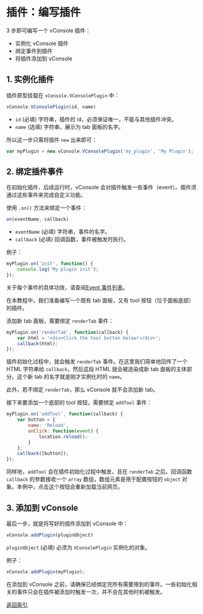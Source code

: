 插件：编写插件
==============================

3 步即可编写一个 vConsole 插件：

- 实例化 vConsole 插件
- 绑定事件到插件
- 将插件添加到 vConsole


## 1. 实例化插件

插件原型挂载在 `vConsole.VConsolePlugin` 中：

```javascript
vConsole.VConsolePlugin(id, name)
```

- `id` (必填) 字符串，插件的 id，必须保证唯一，不能与其他插件冲突。
- `name` (选填) 字符串，展示为 tab 面板的名字。

所以这一步只需将插件 `new` 出来即可：

```javascript
var myPlugin = new vConsole.VConsolePlugin('my_plugin', 'My Plugin');
```



## 2. 绑定插件事件

在初始化插件、后续运行时，vConsole 会对插件触发一些事件（event）。插件须通过这些事件来完成自定义功能。

使用 `.on()` 方法来绑定一个事件：

```javascript
on(eventName, callback)
```

- `eventName` (必填) 字符串，事件的名字。
- `callback` (必填) 回调函数，事件被触发时执行。



例子：

```javascript
myPlugin.on('init', function() {
	console.log('My plugin init');
});
```

关于每个事件的具体功效，请查阅[Event 事件列表](./plugin_event_list_CN.md)。



在本教程中，我们准备编写一个既有 tab 面板，又有 tool 按钮（位于面板底部）的插件。

添加新 tab 面板，需要绑定 `renderTab` 事件：

```javascript
myPlugin.on('renderTab', function(callback) {
	var html = '<div>Click the tool button below!</div>';
	callback(html);
});
```

插件初始化过程中，就会触发 `renderTab` 事件。在这里我们简单地回传了一个 HTML 字符串给 `callback`，然后这段 HTML 就会被选染成新 tab 面板的主体部分。这个新 tab 的名字就是刚才实例化时的 `name`。

此外，若不绑定 `renderTab`，那么 vConsole 就不会添加新 tab。



接下来要添加一个底部的 tool 按钮，需要绑定 `addTool` 事件：

```javascript
myPlugin.on('addTool', function(callback) {
	var button = {
		name: 'Reload',
		onClick: function(event) {
			location.reload();
		}
	};
	callback([button]);
});
```

同样地，`addTool` 会在插件初始化过程中触发，且在 `renderTab` 之后。回调函数 `callback` 的参数接收一个 `array` 数组，数组元素是用于配置按钮的 `object` 对象。本例中，点击这个按钮会重新加载当前网页。



## 3. 添加到 vConsole

最后一步，就是将写好的插件添加到 vConsole 中：

```javascript
vConsole.addPlugin(pluginObject)
```

`pluginObject` (必填) 必须为 `VConsolePlugin` 实例化的对象。

例子：

```javascript
vConsole.addPlugin(myPlugin);
```

在添加到 vConsole 之前，请确保已经绑定完所有需要用到的事件。一些初始化相关的事件只会在插件被添加时触发一次，并不会在其他时机被触发。


[返回索引](./a_doc_index_CN.md)